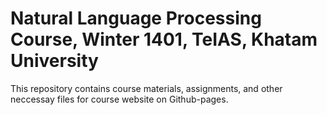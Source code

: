 # Natural Language Processing Course, Winter 1401, TeIAS, Khatam University

This repository contains course materials, assignments, and other neccessay files for course website on Github-pages.
